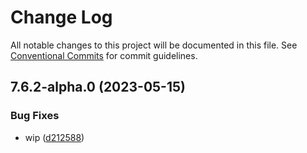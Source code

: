 # Change Log

All notable changes to this project will be documented in this file.
See [Conventional Commits](https://conventionalcommits.org) for commit guidelines.

## 7.6.2-alpha.0 (2023-05-15)


### Bug Fixes

* wip ([d212588](https://github.com/SocialGouv/docker/commit/d212588d02c022d92a1a76a11217ba8d176a0ca9))
